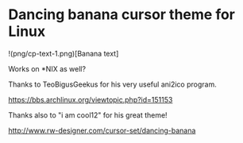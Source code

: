 # Dancing banana cursor theme for Linux

!(png/cp-text-1.png)[Banana text]

Works on \*NIX as well?

Thanks to TeoBigusGeekus for his very useful ani2ico program.

https://bbs.archlinux.org/viewtopic.php?id=151153

Thanks also to "i am cool12" for his great theme!

http://www.rw-designer.com/cursor-set/dancing-banana
